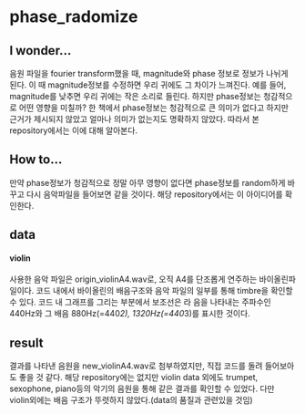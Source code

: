 # phase_radomize

## I wonder...
음원 파일을 fourier transform했을 때, magnitude와 phase 정보로 정보가 나뉘게 된다.
이 때 magnitude정보를 수정하면 우리 귀에도 그 차이가 느껴진다.
예를 들어, magnitude를 낮추면 우리 귀에는 작은 소리로 들린다.
하지만 phase정보는 청감적으로 어떤 영향을 미칠까?
한 책에서 phase정보는 청감적으로 큰 의미가 없다고 하지만 근거가 제시되지 않았고 얼마나 의미가 없는지도 명확하지 않았다. 
따라서 본 repository에서는 이에 대해 알아본다.

## How to...
만약 phase정보가 청감적으로 정말 아무 영향이 없다면 phase정보를 random하게 바꾸고 다시 음악파일을 들어보면 같을 것이다. 
해당 repository에서는 이 아이디어를 확인한다.

## data
#### violin
사용한 음악 파일은 origin_violinA4.wav로, 오직 A4를 단조롭게 연주하는 바이올린파일이다. 
코드 내에서 바이올린의 배음구조와 음악 파일의 일부를 통해 timbre을 확인할 수 있다. 
코드 내 그래프를 그리는 부분에서 보조선은 라 음을 나타내는 주파수인 440Hz와 그 배음 880Hz(=440*2), 1320Hz(=440*3)를 표시한 것이다. 

## result
결과를 나타낸 음원을 new_violinA4.wav로 첨부하였지만, 직접 코드를 돌려 들어보아도 좋을 것 같다.
해당 repository에는 없지만 violin data 외에도 trumpet, sexophone, piano등의 악기의 음원을 통해 같은 결과를 확인할 수 있었다.
다만 violin외에는 배음 구조가 뚜렷하지 않았다.(data의 품질과 관련있을 것임)
